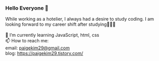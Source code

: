 ### Hello Everyone 👋

While working as a hotelier, I always had a desire to study coding. I am looking forward to my career shift after studying👩🏽‍💻 <br />
<br />
🌱 I’m currently learning JavaScript, html, css <br />
📫 How to reach me:<br />
email: paigekim29@gmail.com <br />
blog: https://paigekim29.tistory.com/

<!--
**paigekim29/paigekim29** is a ✨ _special_ ✨ repository because its `README.md` (this file) appears on your GitHub profile.

Here are some ideas to get you started:

- 🔭 I’m currently working on ...
- 🌱 I’m currently learning ...
- 👯 I’m looking to collaborate on ...
- 🤔 I’m looking for help with ...
- 💬 Ask me about ...
- 📫 How to reach me: ...
- 😄 Pronouns: ...
- ⚡ Fun fact: ...
-->

